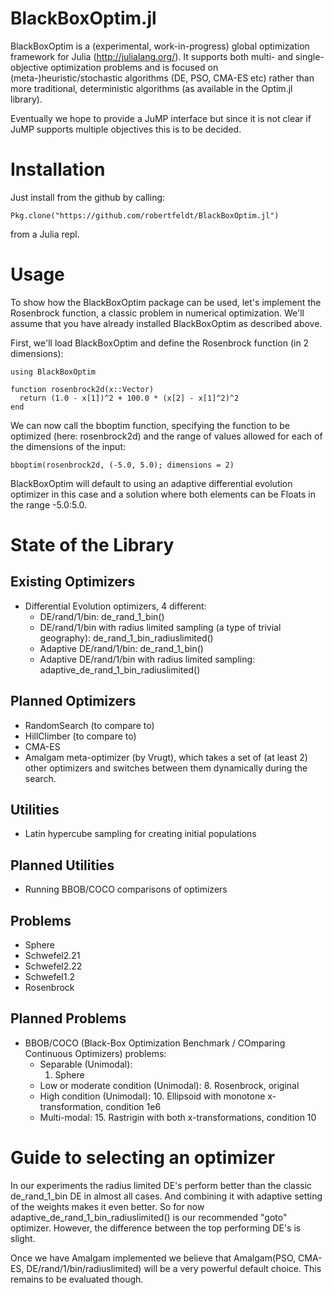 BlackBoxOptim.jl
==============

BlackBoxOptim is a (experimental, work-in-progress) global optimization framework for Julia (http://julialang.org/). It supports both multi- and single-objective optimization problems and is focused on (meta-)heuristic/stochastic algorithms (DE, PSO, CMA-ES etc) rather than more traditional, deterministic algorithms (as available in the Optim.jl library).

Eventually we hope to provide a JuMP interface but since it is not clear if JuMP supports multiple objectives this is to be decided.

# Installation

Just install from the github by calling:

    Pkg.clone("https://github.com/robertfeldt/BlackBoxOptim.jl")

from a Julia repl.

# Usage

To show how the BlackBoxOptim package can be used, let's implement the Rosenbrock function, a classic problem in numerical optimization. We'll assume that you have already installed BlackBoxOptim as described above.

First, we'll load BlackBoxOptim and define the Rosenbrock function (in 2 dimensions):

    using BlackBoxOptim

    function rosenbrock2d(x::Vector)
      return (1.0 - x[1])^2 + 100.0 * (x[2] - x[1]^2)^2
    end

We can now call the bboptim function, specifying the function to be optimized (here: rosenbrock2d) and the range of values allowed for each of the dimensions of the input:

    bboptim(rosenbrock2d, (-5.0, 5.0); dimensions = 2)

BlackBoxOptim will default to using an adaptive differential evolution optimizer in this case and a solution where both elements can be Floats in the range -5.0:5.0.

# State of the Library

## Existing Optimizers

* Differential Evolution optimizers, 4 different:
  - DE/rand/1/bin: de_rand_1_bin()
  - DE/rand/1/bin with radius limited sampling (a type of trivial geography): de_rand_1_bin_radiuslimited()
  - Adaptive DE/rand/1/bin: de_rand_1_bin()
  - Adaptive DE/rand/1/bin with radius limited sampling: adaptive_de_rand_1_bin_radiuslimited()

## Planned Optimizers

* RandomSearch (to compare to)
* HillClimber (to compare to)
* CMA-ES
* Amalgam meta-optimizer (by Vrugt), which takes a set of (at least 2) other optimizers and switches between them dynamically during the search.

## Utilities
* Latin hypercube sampling for creating initial populations

## Planned Utilities
* Running BBOB/COCO comparisons of optimizers

## Problems

* Sphere
* Schwefel2.21
* Schwefel2.22
* Schwefel1.2
* Rosenbrock

## Planned Problems
* BBOB/COCO (Black-Box Optimization Benchmark / COmparing Continuous Optimizers) problems:
  - Separable (Unimodal):
    1. Sphere
  - Low or moderate condition (Unimodal):
    8. Rosenbrock, original
  - High condition (Unimodal):
    10. Ellipsoid with monotone x-transformation, condition 1e6
  - Multi-modal:
    15. Rastrigin with both x-transformations, condition 10

# Guide to selecting an optimizer

In our experiments the radius limited DE's perform better than the classic de_rand_1_bin DE in almost all cases. And combining it with adaptive setting of the weights makes it even better. So for now adaptive_de_rand_1_bin_radiuslimited() is our recommended "goto" optimizer. However, the difference between the top performing DE's is slight.

Once we have Amalgam implemented we believe that Amalgam(PSO, CMA-ES, DE/rand/1/bin/radiuslimited) will be a very powerful default choice. This remains to be evaluated though.